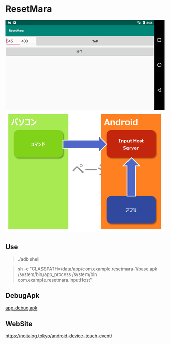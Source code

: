 # ResetMara
![](Screenshot_1569746802.png)
![](kaisetu.png?raw=true)
## Use
> ./adb shell

> sh -c "CLASSPATH=/data/app/com.example.resetmara-1/base.apk /system/bin/app_process /system/bin com.example.resetmara.InputHost"
## DebugApk
[app-debug.apk](https://github.com/noitaro/ResetMara/raw/master/build/outputs/apk/debug/app-debug.apk)
## WebSite
https://noitalog.tokyo/android-device-touch-event/
